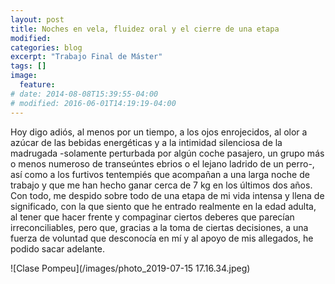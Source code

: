 ```yaml
---
layout: post
title: Noches en vela, fluidez oral y el cierre de una etapa
modified:
categories: blog
excerpt: "Trabajo Final de Máster"
tags: []
image:
  feature:
# date: 2014-08-08T15:39:55-04:00
# modified: 2016-06-01T14:19:19-04:00
---
```


Hoy digo adiós, al menos por un tiempo, a los ojos enrojecidos, al olor a azúcar de las bebidas energéticas y a la intimidad silenciosa de la madrugada -solamente perturbada por algún coche pasajero, un grupo más o menos numeroso de transeúntes ebrios o el lejano ladrido de un perro-, así como a los furtivos tentempiés que acompañan a una larga noche de trabajo y que me han hecho ganar cerca de 7 kg en los últimos dos años. Con todo, me despido sobre todo de una etapa de mi vida intensa y llena de significado, con la que siento que he entrado realmente en la edad adulta, al tener que hacer frente y compaginar ciertos deberes que parecían irreconciliables, pero que, gracias a la toma de ciertas decisiones, a una fuerza de voluntad que desconocía en mí y al apoyo de mis allegados, he podido sacar adelante.

![Clase Pompeu](/images/photo_2019-07-15 17.16.34.jpeg)
